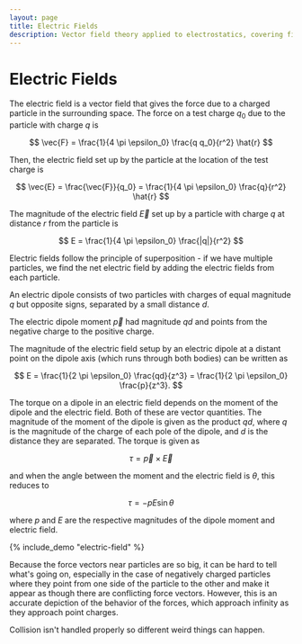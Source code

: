 ```yaml
---
layout: page
title: Electric Fields
description: Vector field theory applied to electrostatics, covering field superposition, electric dipoles, and interactive field visualizations.
---
```


# Electric Fields

The electric field is a vector field that gives the force due to a charged particle in the surrounding space. The force on a test charge $q_0$ due to the particle with charge $q$ is

$$ \vec{F} = \frac{1}{4 \pi \epsilon_0} \frac{q q_0}{r^2} \hat{r} $$

Then, the electric field set up by the particle at the location of the test charge is

$$ \vec{E} = \frac{\vec{F}}{q_0}  = \frac{1}{4 \pi \epsilon_0} \frac{q}{r^2} \hat{r} $$

The magnitude of the electric field $\vec{E}$ set up by a particle with charge $q$ at distance $r$ from the particle is

$$ E  = \frac{1}{4 \pi \epsilon_0} \frac{|q|}{r^2} $$

Electric fields follow the principle of superposition - if we have multiple particles, we find the net electric field by adding the electric fields from each particle.


An electric dipole consists of two particles with charges of equal magnitude $q$ but opposite signs, separated by a small distance $d$.

The electric dipole moment $\vec{p}$ had magnitude $qd$ and points from the negative charge to the positive charge.

The magnitude of the electric field setup by an electric dipole at a distant point on the dipole axis (which runs through both bodies) can be written as

$$ E = \frac{1}{2 \pi \epsilon_0} \frac{qd}{z^3} = \frac{1}{2 \pi \epsilon_0} \frac{p}{z^3}. $$

The torque on a dipole in an electric field depends on the moment of the dipole and the electric field. Both of these are vector quantities. The magnitude of the moment of the dipole is given as the product $qd$, where $q$ is the magnitude of the charge of each pole of the dipole, and $d$ is the distance they are separated. The torque is given as

$$ \tau = \vec{p} \times \vec{E} $$

and when the angle between the moment and the electric field is $\theta$, this reduces to

$$ \tau = -pE\sin{\theta} $$

where $p$ and $E$ are the respective magnitudes of the dipole moment and electric field.

{% include_demo "electric-field" %}

Because the force vectors near particles are so big, it can be hard to tell what's going on, especially in the case of negatively charged particles where they point from one side of the particle to the other and make it appear as though there are conflicting force vectors. However, this is an accurate depiction of the behavior of the forces, which approach infinity as they approach point charges.

Collision isn't handled properly so different weird things can happen.
